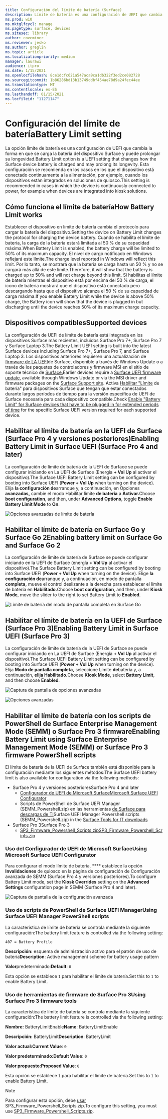 ```yaml
---
title: Configuración del límite de batería (Surface)
description: Límite de batería es una configuración de UEFI que cambia la forma en que se carga la batería del dispositivo Surface y puede prolongar su longevidad.
ms.prod: w10
ms.mktglfcycl: manage
ms.pagetype: surface, devices
ms.sitesec: library
author: coveminer
ms.reviewer: jesko
ms.author: greglin
ms.topic: article
ms.localizationpriority: medium
manager: laurawi
audience: itpro
ms.date: 1/15/2021
ms.openlocfilehash: 8ce1dcfc621a547aca9ca1db322f3ed2ce082728
ms.sourcegitcommit: 1b86286bd13b13749ddbf454ae78d9a24fec44ee
ms.translationtype: MT
ms.contentlocale: es-ES
ms.lasthandoff: 01/15/2021
ms.locfileid: "11271147"
---
```

# <span data-ttu-id="d00aa-103">Configuración del límite de batería</span><span class="sxs-lookup"><span data-stu-id="d00aa-103">Battery Limit setting</span></span>

<span data-ttu-id="d00aa-104">La opción límite de batería es una configuración de UEFI que cambia la forma en que se carga la batería del dispositivo Surface y puede prolongar su longevidad.</span><span class="sxs-lookup"><span data-stu-id="d00aa-104">Battery Limit option is a UEFI setting that changes how the Surface device battery is charged and may prolong its longevity.</span></span> <span data-ttu-id="d00aa-105">Esta configuración se recomienda en los casos en los que el dispositivo está conectado continuamente a la alimentación, por ejemplo, cuando los dispositivos están integrados en soluciones de quiosco.</span><span class="sxs-lookup"><span data-stu-id="d00aa-105">This setting is recommended in  cases  in which the device is continuously connected to power, for example when devices are integrated into kiosk solutions.</span></span>  

## <span data-ttu-id="d00aa-106">Cómo funciona el límite de batería</span><span class="sxs-lookup"><span data-stu-id="d00aa-106">How Battery Limit works</span></span>

<span data-ttu-id="d00aa-107">Establecer el dispositivo en límite de batería cambia el protocolo para cargar la batería del dispositivo.</span><span class="sxs-lookup"><span data-stu-id="d00aa-107">Setting the device on Battery Limit changes the protocol for charging the device battery.</span></span> <span data-ttu-id="d00aa-108">Cuando se habilita el límite de batería, la carga de la batería estará limitada al 50 % de su capacidad máxima.</span><span class="sxs-lookup"><span data-stu-id="d00aa-108">When Battery Limit is enabled, the battery charge will be limited to 50% of its maximum capacity.</span></span> <span data-ttu-id="d00aa-109">El nivel de cargo notificado en Windows reflejará este límite.</span><span class="sxs-lookup"><span data-stu-id="d00aa-109">The charge level reported in Windows will reflect this limit.</span></span> <span data-ttu-id="d00aa-110">Por lo tanto, se mostrará que la batería se carga hasta un 50 % y no se cargará más allá de este límite.</span><span class="sxs-lookup"><span data-stu-id="d00aa-110">Therefore, it will show that the battery is charged up to 50% and will not charge beyond  this limit.</span></span> <span data-ttu-id="d00aa-111">Si habilitas el límite de batería mientras el dispositivo está por encima del 50 % de carga, el icono de batería mostrará que el dispositivo está conectado pero descargando hasta que el dispositivo alcanza el 50 % de su capacidad de carga máxima.</span><span class="sxs-lookup"><span data-stu-id="d00aa-111">If you enable Battery Limit while the device is above 50% charge, the Battery icon will show that the device is plugged in but discharging until the device reaches 50% of its maximum charge capacity.</span></span>  

## <span data-ttu-id="d00aa-112">Dispositivos compatibles</span><span class="sxs-lookup"><span data-stu-id="d00aa-112">Supported devices</span></span>

<span data-ttu-id="d00aa-113">La configuración de UEFI de límite de batería está integrada en los dispositivos Surface más recientes, incluidos Surface Pro 7+, Surface Pro 7 y Surface Laptop 3.</span><span class="sxs-lookup"><span data-stu-id="d00aa-113">The Battery Limit UEFI setting is built into the latest Surface devices including Surface Pro 7+, Surface Pro 7, and Surface Laptop 3.</span></span> <span data-ttu-id="d00aa-114">Los dispositivos anteriores requieren una actualización de [firmware de LA UEFI](manage-surface-driver-and-firmware-updates.md)de Surface, disponible a través de Windows Update o a través de los paquetes de controladores y firmware MSI en el sitio de soporte técnico de [Surface.](https://support.microsoft.com/help/4023482/surface-download-drivers-and-firmware-for-surface)</span><span class="sxs-lookup"><span data-stu-id="d00aa-114">Earlier devices require a [Surface UEFI firmware update](manage-surface-driver-and-firmware-updates.md), available through Windows Update or via the MSI driver and firmware packages on the [Surface Support site](https://support.microsoft.com/help/4023482/surface-download-drivers-and-firmware-for-surface).</span></span> <span data-ttu-id="d00aa-115">Activa [Habilitar "Límite](https://support.microsoft.com/help/4464941) de batería" para dispositivos Surface que tengan que estar conectados durante largos períodos de tiempo para la versión específica de UEFI de Surface necesaria para cada dispositivo compatible.</span><span class="sxs-lookup"><span data-stu-id="d00aa-115">Check [Enable "Battery Limit" for Surface devices that have to be plugged in for extended periods of time](https://support.microsoft.com/help/4464941) for the specific Surface UEFI version required for each supported device.</span></span> 

## <span data-ttu-id="d00aa-116">Habilitar el límite de batería en la UEFI de Surface (Surface Pro 4 y versiones posteriores)</span><span class="sxs-lookup"><span data-stu-id="d00aa-116">Enabling Battery Limit in Surface UEFI (Surface Pro 4 and later)</span></span>

<span data-ttu-id="d00aa-117">La configuración de límite de batería de la UEFI de Surface se puede configurar iniciando en La UEFI de Surface (Energía **+ Vol Up** al activar el dispositivo).</span><span class="sxs-lookup"><span data-stu-id="d00aa-117">The Surface UEFI Battery Limit setting can be configured by booting into Surface UEFI (**Power + Vol Up** when turning on the device).</span></span> <span data-ttu-id="d00aa-118">Elija **la configuración de**arranque y, a continuación, en Opciones **avanzadas,** cambie el modo Habilitar límite **de batería** a **Activar.**</span><span class="sxs-lookup"><span data-stu-id="d00aa-118">Choose **boot configuration**, and then, under **Advanced Options**, toggle **Enable Battery Limit Mode** to **On**.</span></span>  

![Opciones avanzadas de límite de batería](images/enable-bl.png) 

## <span data-ttu-id="d00aa-120">Habilitar el límite de batería en Surface Go y Surface Go 2</span><span class="sxs-lookup"><span data-stu-id="d00aa-120">Enabling battery limit on Surface Go and Surface Go 2</span></span>
<span data-ttu-id="d00aa-121">La configuración de límite de batería de Surface se puede configurar iniciando en la UEFI de Surface (energía **+ Vol Up** al activar el dispositivo).</span><span class="sxs-lookup"><span data-stu-id="d00aa-121">The Surface Battery Limit setting can be configured by booting into Surface UEFI (**Power + Vol Up** when turning on the device).</span></span> <span data-ttu-id="d00aa-122">Elige **la configuración de**arranque y, a continuación, en modo de pantalla **completa,** mueve el control deslizante a la derecha para establecer el límite de batería en **Habilitado.**</span><span class="sxs-lookup"><span data-stu-id="d00aa-122">Choose **boot configuration**, and then, under **Kiosk Mode**, move the slider to the right to set Battery Limit to **Enabled**.</span></span>  

![Límite de batería del modo de pantalla completa en Surface Go](images/go-batterylimit.png) 

## <span data-ttu-id="d00aa-124">Habilitar el límite de batería en la UEFI de Surface (Surface Pro 3)</span><span class="sxs-lookup"><span data-stu-id="d00aa-124">Enabling Battery Limit in Surface UEFI (Surface Pro 3)</span></span>

<span data-ttu-id="d00aa-125">La configuración de límite de batería de la UEFI de Surface se puede configurar iniciando en La UEFI de Surface (Energía **+ Vol Up** al activar el dispositivo).</span><span class="sxs-lookup"><span data-stu-id="d00aa-125">The Surface UEFI Battery Limit setting can be configured by booting into Surface UEFI (**Power + Vol Up** when turning on the device).</span></span> <span data-ttu-id="d00aa-126">Elija **Modo de pantalla completa,** seleccione Límite **de**batería y, a continuación, **elija Habilitado.**</span><span class="sxs-lookup"><span data-stu-id="d00aa-126">Choose **Kiosk Mode**, select **Battery Limit**, and then choose **Enabled**.</span></span>

![Captura de pantalla de opciones avanzadas](images/enable-bl-sp3.png) 

![Opciones avanzadas](images/enable-bl-sp3-2.png) 

## <span data-ttu-id="d00aa-129">Habilitar el límite de batería con los scripts de PowerShell de Surface Enterprise Management Mode (SEMM) o Surface Pro 3 firmware</span><span class="sxs-lookup"><span data-stu-id="d00aa-129">Enabling Battery Limit using Surface Enterprise Management Mode (SEMM) or Surface Pro 3 firmware PowerShell scripts</span></span>

<span data-ttu-id="d00aa-130">El límite de batería de la UEFI de Surface también está disponible para la configuración mediante los siguientes métodos:</span><span class="sxs-lookup"><span data-stu-id="d00aa-130">The Surface UEFI battery limit is also available for configuration via the following methods:</span></span>

- <span data-ttu-id="d00aa-131">Surface Pro 4 y versiones posteriores</span><span class="sxs-lookup"><span data-stu-id="d00aa-131">Surface Pro 4 and later</span></span> 
    - [<span data-ttu-id="d00aa-132">Configurador de UEFI de Microsoft Surface</span><span class="sxs-lookup"><span data-stu-id="d00aa-132">Microsoft Surface UEFI Configurator</span></span>](https://docs.microsoft.com/surface/surface-enterprise-management-mode)  
    - <span data-ttu-id="d00aa-133">Scripts de PowerShell de Surface UEFI Manager (SEMM_Powershell.zip) en las herramientas [de Surface para descargas de TI](https://www.microsoft.com/download/details.aspx?id=46703)</span><span class="sxs-lookup"><span data-stu-id="d00aa-133">Surface UEFI Manager Powershell scripts (SEMM_Powershell.zip) in the [Surface Tools for IT downloads](https://www.microsoft.com/download/details.aspx?id=46703)</span></span>
- <span data-ttu-id="d00aa-134">Surface Pro 3</span><span class="sxs-lookup"><span data-stu-id="d00aa-134">Surface Pro 3</span></span> 
    - [<span data-ttu-id="d00aa-135">SP3_Firmware_Powershell_Scripts.zip</span><span class="sxs-lookup"><span data-stu-id="d00aa-135">SP3_Firmware_Powershell_Scripts.zip</span></span>](https://www.microsoft.com/download/details.aspx?id=46703)

### <span data-ttu-id="d00aa-136">Uso del Configurador de UEFI de Microsoft Surface</span><span class="sxs-lookup"><span data-stu-id="d00aa-136">Using Microsoft Surface UEFI Configurator</span></span>

<span data-ttu-id="d00aa-137">Para configurar el modo límite de batería, \*\*\*\* establece la opción **Invalidaciones** de quiosco en la página de configuración de Configuración avanzada de SEMM (Surface Pro 4 y versiones posteriores).</span><span class="sxs-lookup"><span data-stu-id="d00aa-137">To configure Battery Limit mode, set the **Kiosk Overrides** setting on the **Advanced Settings** configuration page in SEMM (Surface Pro 4 and later).</span></span>

![Captura de pantalla de la configuración avanzada](images/semm-bl.png)

### <span data-ttu-id="d00aa-139">Uso de scripts de PowerShell de Surface UEFI Manager</span><span class="sxs-lookup"><span data-stu-id="d00aa-139">Using Surface UEFI Manager PowerShell scripts</span></span>

<span data-ttu-id="d00aa-140">La característica de límite de batería se controla mediante la siguiente configuración:</span><span class="sxs-lookup"><span data-stu-id="d00aa-140">The battery limit feature is controlled via the following setting:</span></span>  

`407 = Battery Profile`

<span data-ttu-id="d00aa-141">**Descripción:** esquema de administración activo para el patrón de uso de batería</span><span class="sxs-lookup"><span data-stu-id="d00aa-141">**Description**:  Active management scheme for battery usage pattern</span></span>

<span data-ttu-id="d00aa-142">**Valor**predeterminado:</span><span class="sxs-lookup"><span data-stu-id="d00aa-142">**Default**:</span></span>  `0` 

<span data-ttu-id="d00aa-143">Esta opción se establece `1` para habilitar el límite de batería.</span><span class="sxs-lookup"><span data-stu-id="d00aa-143">Set this to `1` to enable Battery Limit.</span></span>

### <span data-ttu-id="d00aa-144">Uso de herramientas de firmware de Surface Pro 3</span><span class="sxs-lookup"><span data-stu-id="d00aa-144">Using Surface Pro 3 firmware tools</span></span>

<span data-ttu-id="d00aa-145">La característica de límite de batería se controla mediante la siguiente configuración:</span><span class="sxs-lookup"><span data-stu-id="d00aa-145">The battery limit feature is controlled via the following setting:</span></span>  

<span data-ttu-id="d00aa-146">**Nombre:** BatteryLimitEnable</span><span class="sxs-lookup"><span data-stu-id="d00aa-146">**Name**: BatteryLimitEnable</span></span>

<span data-ttu-id="d00aa-147">**Descripción:** BatteryLimit</span><span class="sxs-lookup"><span data-stu-id="d00aa-147">**Description**:  BatteryLimit</span></span>

<span data-ttu-id="d00aa-148">**Valor actual:**</span><span class="sxs-lookup"><span data-stu-id="d00aa-148">**Current Value**:</span></span>  `0` 

<span data-ttu-id="d00aa-149">**Valor predeterminado:**</span><span class="sxs-lookup"><span data-stu-id="d00aa-149">**Default Value**:</span></span> `0`

<span data-ttu-id="d00aa-150">**Valor propuesto:**</span><span class="sxs-lookup"><span data-stu-id="d00aa-150">**Proposed Value**:</span></span> `0` 

<span data-ttu-id="d00aa-151">Esta opción se establece `1` para habilitar el límite de batería.</span><span class="sxs-lookup"><span data-stu-id="d00aa-151">Set this to `1` to enable Battery Limit.</span></span>

>[!NOTE]
><span data-ttu-id="d00aa-152">Para configurar esta opción, debe [ usar ](https://www.microsoft.com/download/details.aspx?id=46703)SP3_Firmware_Powershell_Scripts.zip.</span><span class="sxs-lookup"><span data-stu-id="d00aa-152">To configure this setting, you must use [SP3_Firmware_Powershell_Scripts.zip](https://www.microsoft.com/download/details.aspx?id=46703).</span></span> 

